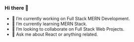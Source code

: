 ### Hi there 👋


<!-- **manav169/manav169** is a ✨ _special_ ✨ repository because its `README.md` (this file) appears on your GitHub profile. 

Here are some ideas to get you started: -->

- 🔭 I’m currently working on Full Stack MERN Development.
- 🌱 I’m currently learning MERN Stack.
- 👯 I’m looking to collaborate on Full Stack Web Projects.
- 💬 Ask me about React or anything related.
<!-- - 📫 How to reach me: .
- 😄 Pronouns: ...
- ⚡ Fun fact: ... 
-->
